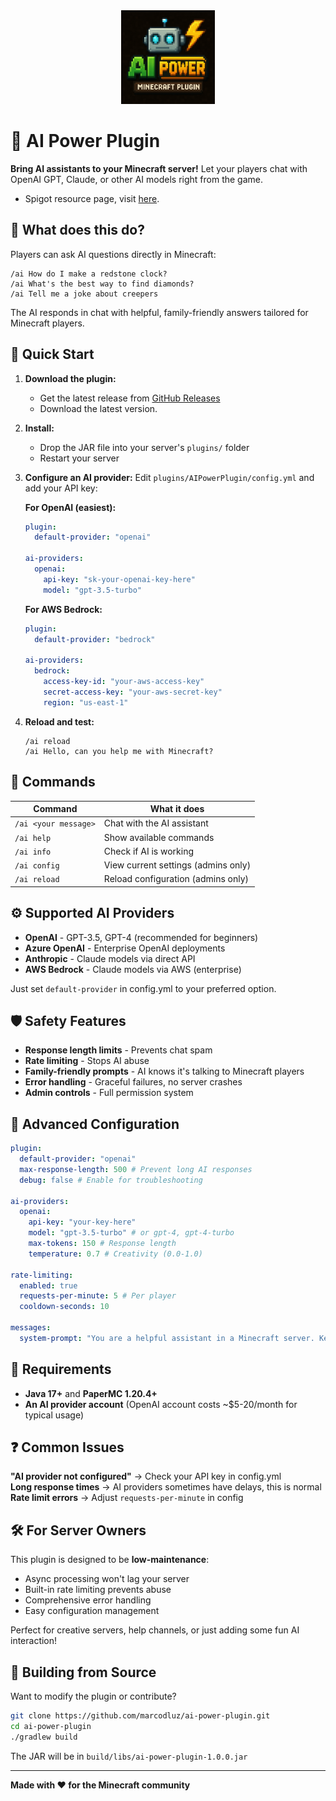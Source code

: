 <div align="center">
  <a href="https://www.spigotmc.org/resources/ai-power.128423/" target="_blank">
    <img src="image.png" alt="AI Power Plugin Logo" width="150"/>
  </a>
</div>

# 🤖 AI Power Plugin

**Bring AI assistants to your Minecraft server!** Let your players chat with OpenAI GPT, Claude, or other AI models right from the game.

- Spigot resource page, visit <a href="https://www.spigotmc.org/resources/ai-power.128423/" target="_blank">here</a>.

## 🎯 What does this do?

Players can ask AI questions directly in Minecraft:

```
/ai How do I make a redstone clock?
/ai What's the best way to find diamonds?
/ai Tell me a joke about creepers
```

The AI responds in chat with helpful, family-friendly answers tailored for Minecraft players.

## 🚀 Quick Start

1. **Download the plugin:**

   - Get the latest release from [GitHub Releases](https://github.com/marcodluz/ai-power-plugin/releases)
   - Download the latest version.

2. **Install:**

   - Drop the JAR file into your server's `plugins/` folder
   - Restart your server

3. **Configure an AI provider:**
   Edit `plugins/AIPowerPlugin/config.yml` and add your API key:

   **For OpenAI (easiest):**

   ```yaml
   plugin:
     default-provider: "openai"

   ai-providers:
     openai:
       api-key: "sk-your-openai-key-here"
       model: "gpt-3.5-turbo"
   ```

   **For AWS Bedrock:**

   ```yaml
   plugin:
     default-provider: "bedrock"

   ai-providers:
     bedrock:
       access-key-id: "your-aws-access-key"
       secret-access-key: "your-aws-secret-key"
       region: "us-east-1"
   ```

4. **Reload and test:**
   ```
   /ai reload
   /ai Hello, can you help me with Minecraft?
   ```

## 💬 Commands

| Command              | What it does                        |
| -------------------- | ----------------------------------- |
| `/ai <your message>` | Chat with the AI assistant          |
| `/ai help`           | Show available commands             |
| `/ai info`           | Check if AI is working              |
| `/ai config`         | View current settings (admins only) |
| `/ai reload`         | Reload configuration (admins only)  |

## ⚙️ Supported AI Providers

- **OpenAI** - GPT-3.5, GPT-4 (recommended for beginners)
- **Azure OpenAI** - Enterprise OpenAI deployments
- **Anthropic** - Claude models via direct API
- **AWS Bedrock** - Claude models via AWS (enterprise)

Just set `default-provider` in config.yml to your preferred option.

## 🛡️ Safety Features

- **Response length limits** - Prevents chat spam
- **Rate limiting** - Stops AI abuse
- **Family-friendly prompts** - AI knows it's talking to Minecraft players
- **Error handling** - Graceful failures, no server crashes
- **Admin controls** - Full permission system

## 🔧 Advanced Configuration

```yaml
plugin:
  default-provider: "openai"
  max-response-length: 500 # Prevent long AI responses
  debug: false # Enable for troubleshooting

ai-providers:
  openai:
    api-key: "your-key-here"
    model: "gpt-3.5-turbo" # or gpt-4, gpt-4-turbo
    max-tokens: 150 # Response length
    temperature: 0.7 # Creativity (0.0-1.0)

rate-limiting:
  enabled: true
  requests-per-minute: 5 # Per player
  cooldown-seconds: 10

messages:
  system-prompt: "You are a helpful assistant in a Minecraft server. Keep responses concise and family-friendly. Help with game questions but avoid exact coordinates or major spoilers."
```

## 🚨 Requirements

- **Java 17+** and **PaperMC 1.20.4+**
- **An AI provider account** (OpenAI account costs ~$5-20/month for typical usage)

## ❓ Common Issues

**"AI provider not configured"** → Check your API key in config.yml  
**Long response times** → AI providers sometimes have delays, this is normal  
**Rate limit errors** → Adjust `requests-per-minute` in config

## 🛠️ For Server Owners

This plugin is designed to be **low-maintenance**:

- Async processing won't lag your server
- Built-in rate limiting prevents abuse
- Comprehensive error handling
- Easy configuration management

Perfect for creative servers, help channels, or just adding some fun AI interaction!

## 🔨 Building from Source

Want to modify the plugin or contribute?

```bash
git clone https://github.com/marcodluz/ai-power-plugin.git
cd ai-power-plugin
./gradlew build
```

The JAR will be in `build/libs/ai-power-plugin-1.0.0.jar`

---

**Made with ❤️ for the Minecraft community**
